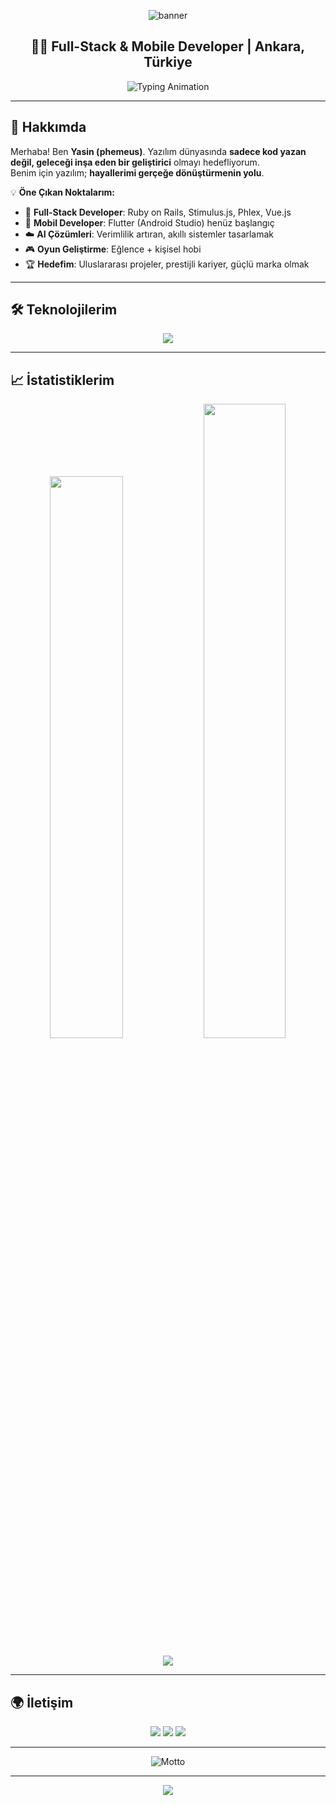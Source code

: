<!-- Header Banner -->
<p align="center">
  <img src="https://capsule-render.vercel.app/api?type=waving&color=0:141E30,100:243B55&height=220&section=header&text=Yasin%20%20Işıktaş&fontSize=55&fontColor=ffffff&animation=fadeIn" alt="banner"/>
</p>

<h2 align="center">👨‍💻 Full-Stack & Mobile Developer | Ankara, Türkiye</h2>
<p align="center">
  <img src="https://readme-typing-svg.herokuapp.com?font=Fira+Code&size=22&pause=1000&color=36BCF7&center=true&vCenter=true&width=600&lines=Ruby+on+Rails+%7C+Flutter+%7C+AI+%26+B2B+Solutions;Her+satır+geleceğe+açılan+bir+kapıdır+🚀;Oyun+%26+Mobil+Uygulama+Geliştiricisi;Prestij+ve+başarı+tesadüf+değildir." alt="Typing Animation" />
</p>

---

## 🌟 Hakkımda

Merhaba! Ben **Yasin (phemeus)**. Yazılım dünyasında **sadece kod yazan değil, geleceği inşa eden bir geliştirici** olmayı hedefliyorum.  
Benim için yazılım; **hayallerimi gerçeğe dönüştürmenin yolu**.  

💡 **Öne Çıkan Noktalarım:**
- 🚀 **Full-Stack Developer**: Ruby on Rails, Stimulus.js, Phlex, Vue.js  
- 📱 **Mobil Developer**: Flutter (Android Studio) henüz başlangıç 
- ☁️ **AI Çözümleri**: Verimlilik artıran, akıllı sistemler tasarlamak  
- 🎮 **Oyun Geliştirme**: Eğlence + kişisel hobi 
- 🏆 **Hedefim**: Uluslararası projeler, prestijli kariyer, güçlü marka olmak  

---

## 🛠️ Teknolojilerim

<p align="center">
  <img src="https://skillicons.dev/icons?i=rails,flutter,dart,vue,postgresql,firebase,docker,git,androidstudio,vscode,redis,js,html,css&perline=7" />
</p>

---

## 📈 İstatistiklerim

<p align="center">
  <img width="48%" src="https://github-readme-stats.vercel.app/api?username=phemeus&show_icons=true&theme=tokyonight&hide_border=true" />
  <img width="51%" src="https://github-readme-streak-stats.herokuapp.com/?user=phemeus&theme=tokyonight&hide_border=true" />
</p>

<p align="center">
  <img src="https://github-readme-activity-graph.vercel.app/graph?username=phemeus&theme=react-dark&hide_border=true" />
</p>

---

## 🌍 İletişim

<p align="center">
  <a href="mailto:seninmailin@gmail.com"><img src="https://img.shields.io/badge/-Email-D14836?style=for-the-badge&logo=gmail&logoColor=white"/></a>
  <a href="https://www.linkedin.com/in/phemeus"><img src="https://img.shields.io/badge/-LinkedIn-0A66C2?style=for-the-badge&logo=linkedin&logoColor=white"/></a>
  <a href="https://twitter.com/phemeus"><img src="https://img.shields.io/badge/-Twitter-1DA1F2?style=for-the-badge&logo=twitter&logoColor=white"/></a>
</p>

---

<p align="center">
  <img src="https://readme-typing-svg.herokuapp.com?font=Fira+Code&weight=600&pause=1000&color=2ED573&center=true&vCenter=true&width=700&lines=Kod+yaz%2C+üret%2C+paylaş!;Teknoloji+ile+geleceği+şekillendiriyorum.;Prestij+ve+başarı+tesadüf+değildir." alt="Motto" />
</p>

---

<p align="center">
  <img src="https://capsule-render.vercel.app/api?type=waving&color=0:243B55,100:141E30&height=100&section=footer"/>
</p>
